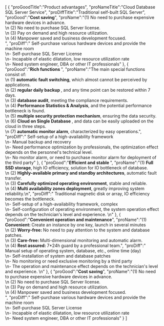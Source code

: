 [
	{
		"proGoodTitle":"Product advantages",
		"proNameTitle":"Cloud Database SQL Server Service",
		"proDiffTitle":"Traditional self-built SQL Server",
		"proGood":"<b>Cost saving</b>",
		"proName":"(1) No need to purchase expensive hardware devices in advance. <br>\n (2) No need to purchase SQL Server license. <br>\n (3) Pay on demand and high resource utilization. <br>\n (4) Manpower saved and business development focused. <br>",
		"proDiff":" Self-purchase various hardware devices and provide the machine room <br>\n- Self-purchase SQL Server License <br>\n- Incapable of elastic dilatation, low resource utilization rate <br>\n- Need system engineer, DBA or other IT professionals"
	},
	{
		"proGood":"<b>Rich functions </b>",
		"proName":"The main special functions consist of: <br> \n (1)  <b>automatic fault switching</b>, which almost cannot be perceived by applications. <br> \n (2)  <b>regular daily backup </b>, and any time point can be restored within 7 days. <br> \n (3)  <b>database audit</b>, meeting the compliance requirements. <br> \n (4)  <b> Performance Statistics & Analysis</b>, and the potential performance bottleneck is found. <br> \n (5)  <b>multiple security protection mechanism</b>, ensuring the data security. <br> \n (6)  <b> Cloud on Single Database </b>, and data can be easily uploaded on the cloud in three steps. <br> \n (7)  <b>automatic monitor alarm</b>, characterized by easy operations.",
		"proDiff":" Self-setup of a high-availability framework <br> \n-  Manual backup and recovery <br> \n- Need performance optimization by professionals, the optimization effect depends on the personnel's technical level. <br> \n- No monitor alarm, or need to purchase monitor alarm for deployment of the third party"
	},
	{
		"proGood":"<b>Efficient and stable </b>",
		"proName":"(1) <b>Full SSD storage</b>, high IO efficiency, solution for IO bottleneck of database. <br>\n (2) <b>Highly-available primary and standby architectures</b>, automatic fault transfer. <br>\n (3) <b>Carefully optimized operating environment</b>, stable and reliable. <br>\n (4) <b>Multi availability zones deployment</b>, greatly improving system reliability.\n",
		"proDiff":" Traditional magnetic disk or array, IO efficiency becomes the bottleneck. <br>\n- Self-setup of a high-availability framework, complex <br>\n- Self-configuration of operating environment, the system operation effect depends on the technician's level and experience. \n"
	},
	{
		"proGood":"<b>Convenient operation and maintenance</b>",
		"proName":"(1) <b>Convenient: </b>Create an instance by one key, launch in several minutes<br>\n (2) <b>Worry-free: </b>No need to pay attention to the system and database patches. <br>\n (3) <b>Care-free: </b>Multi-dimensional monitoring and automatic alarm. <br>\n (4) <b>Rest assured: </b>7*24h guard by a professional team.",
		"proDiff":" Manual setup of operating system, database, etc., online time (day) <br>\n- Self-installation of system and database patches <br>\n- No monitoring or need exclusive monitoring by a third party <br>\n- The operation and maintenance effect depends on the technician's level and experience. \n"
	},
	{
		"proGood":"<b>Cost saving</b>",
		"proName":"(1) No need to purchase expensive hardware devices in advance. <br>\n (2) No need to purchase SQL Server license. <br>\n (3) Pay on demand and high resource utilization. <br>\n (4) Manpower saved and business development focused. <br>",
		"proDiff":" Self-purchase various hardware devices and provide the machine room <br>\n- Self-purchase SQL Server License <br>\n- Incapable of elastic dilatation, low resource utilization rate <br>\n- Need system engineer, DBA or other IT professionals"
	}
]